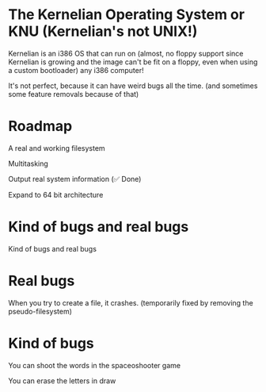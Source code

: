 # The Kernelian Operating System or KNU (Kernelian's not UNIX!)

Kernelian is an i386 OS that can run on (almost, no floppy support since Kernelian is growing and the image can't be fit on a floppy, even when using a custom bootloader) any i386 computer!

It's not perfect, because it can have weird bugs all the time. (and sometimes some feature removals because of that)

# Roadmap
A real and working filesystem

Multitasking

Output real system information (✅ Done)

Expand to 64 bit architecture

# Kind of bugs and real bugs

Kind of bugs and real bugs

# Real bugs
When you try to create a file, it crashes. (temporarily fixed by removing the pseudo-filesystem)

# Kind of bugs
You can shoot the words in the spaceoshooter game

You can erase the letters in draw

